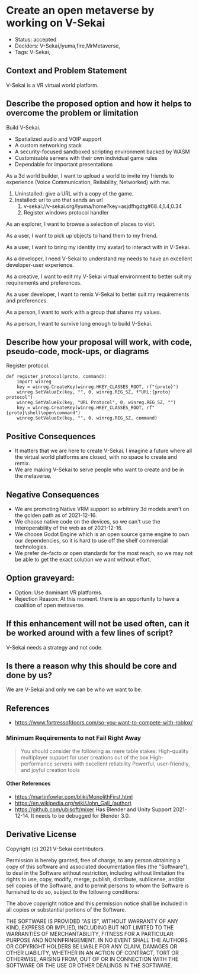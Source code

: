 # Create an open metaverse by working on V-Sekai

- Status: accepted <!-- draft | rejected | accepted | deprecated | superseded by -->
- Deciders: V-Sekai,lyuma,fire,MrMetaverse,
- Tags: V-Sekai,

## Context and Problem Statement

V-Sekai is a VR virtual world platform.

## Describe the proposed option and how it helps to overcome the problem or limitation

Build V-Sekai.

- Spatialized audio and VOIP support
- A custom networking stack
- A security-focused sandboxed scripting environment backed by WASM
- Customisable servers with their own individual game rules
- Dependable for important presentations


As a 3d world builder, I want to upload a world to invite my friends to experience (Voice Communication, Reliability, Networked) with me.

1. Uninstalled: give a URL with a copy of the game.
2. Installed: url to uro that sends an url
   1. v-sekai://v-sekai.org/lyuma/home?key=asjdfhgdtg#68.4,1.4,0.34
   1. Register windows protocol handler

As an explorer, I want to browse a selection of places to visit.

As a user, I want to pick up objects to hand them to my friend.

As a user, I want to bring my identity (my avatar) to interact with in V-Sekai.

As a developer, I need V-Sekai to understand my needs to have an excellent developer-user experience.

As a creative, I want to edit my V-Sekai virtual environment to better suit my requirements and preferences.

As a user developer, I want to remix V-Sekai to better suit my requirements and preferences.

As a person, I want to work with a group that shares my values.

As a person, I want to survive long enough to build V-Sekai.

## Describe how your proposal will work, with code, pseudo-code, mock-ups, or diagrams

Register protocol.

```
def register_protocol(proto, command):
    import winreg
    key = winreg.CreateKey(winreg.HKEY_CLASSES_ROOT, rf"{proto}")
    winreg.SetValueEx(key, "", 0, winreg.REG_SZ, f"URL:{proto} protocol")
    winreg.SetValueEx(key, "URL Protocol", 0, winreg.REG_SZ, "")
    key = winreg.CreateKey(winreg.HKEY_CLASSES_ROOT, rf"{proto}\shell\open\command")
    winreg.SetValueEx(key, "", 0, winreg.REG_SZ, command)
```

## Positive Consequences <!-- optional -->

- It matters that we are here to create V-Sekai. I imagine a future where all the virtual world platforms are closed, with no space to create and remix.
- We are making V-Sekai to serve people who want to create and be in the metaverse.

## Negative Consequences <!-- optional -->

- We are promoting Native VRM support so arbitrary 3d models aren't on the golden path as of 2021-12-16.
- We choose native code on the devices, so we can't use the interoperability of the web as of 2021-12-16.
- We choose Godot Engine which is an open source game engine to own our dependencies, so it is hard to use off the shelf commercial technologies.
- We prefer de-facto or open standards for the most reach, so we may not be able to get the exact solution we want without effort.

## Option graveyard: <!-- same as above -->

- Option: Use dominant VR platforms.
- Rejection Reason: At this moment. there is an opportunity to have a coalition of open metaverse.

## If this enhancement will not be used often, can it be worked around with a few lines of script?

V-Sekai needs a strategy and not code.

## Is there a reason why this should be core and done by us?

We are V-Sekai and only we can be who we want to be.

## References <!-- optional and numbers of links can vary -->

- https://www.fortressofdoors.com/so-you-want-to-compete-with-roblox/

### Minimum Requirements to not Fail Right Away

> You should consider the following as mere table stakes:
> High-quality multiplayer support for user creations out of the box
> High-performance servers with excellent reliability
> Powerful, user-friendly, and joyful creation tools

#### Other References

- https://martinfowler.com/bliki/MonolithFirst.html
- https://en.wikipedia.org/wiki/John_Gall_(author)
- https://github.com/ubisoft/mixer Has Blender and Unity Support 2021-12-14. It needs to be debugged for Blender 3.0.

## Derivative License

Copyright (c) 2021 V-Sekai contributors.

Permission is hereby granted, free of charge, to any person obtaining a copy
of this software and associated documentation files (the "Software"), to deal
in the Software without restriction, including without limitation the rights
to use, copy, modify, merge, publish, distribute, sublicense, and/or sell
copies of the Software, and to permit persons to whom the Software is
furnished to do so, subject to the following conditions:

The above copyright notice and this permission notice shall be included in all
copies or substantial portions of the Software.

THE SOFTWARE IS PROVIDED "AS IS", WITHOUT WARRANTY OF ANY KIND, EXPRESS OR
IMPLIED, INCLUDING BUT NOT LIMITED TO THE WARRANTIES OF MERCHANTABILITY,
FITNESS FOR A PARTICULAR PURPOSE AND NONINFRINGEMENT. IN NO EVENT SHALL THE
AUTHORS OR COPYRIGHT HOLDERS BE LIABLE FOR ANY CLAIM, DAMAGES OR OTHER
LIABILITY, WHETHER IN AN ACTION OF CONTRACT, TORT OR OTHERWISE, ARISING FROM,
OUT OF OR IN CONNECTION WITH THE SOFTWARE OR THE USE OR OTHER DEALINGS IN THE
SOFTWARE.

